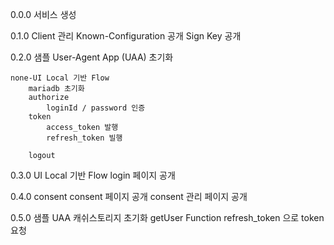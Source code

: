 0.0.0
    서비스 생성

0.1.0
    Client 관리
    Known-Configuration 공개
    Sign Key 공개

0.2.0
    샘플 User-Agent App (UAA) 초기화

    none-UI Local 기반 Flow
        mariadb 초기화
        authorize
            loginId / password 인증
        token
            access_token 발행
            refresh_token 빌행

        logout


0.3.0
    UI Local 기반 Flow
        login 페이지 공개

0.4.0
    consent
        consent 페이지 공개
        consent 관리 페이지 공개

0.5.0
    샘플 UAA
        캐쉬스토리지 초기화
        getUser Function
            refresh_token 으로 token 요청





